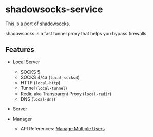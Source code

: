 # shadowsocks-service

This is a port of [shadowsocks](https://github.com/shadowsocks/shadowsocks).

shadowsocks is a fast tunnel proxy that helps you bypass firewalls.

## Features

* Local Server

  * SOCKS 5
  * SOCKS 4/4a (`local-socks4`)
  * HTTP (`local-http`)
  * Tunnel (`local-tunnel`)
  * Redir, aka Transparent Proxy (`local-redir`)
  * DNS (`local-dns`)

* Server

* Manager

  * API References: [Manage Multiple Users](https://github.com/shadowsocks/shadowsocks/wiki/Manage-Multiple-Users)
